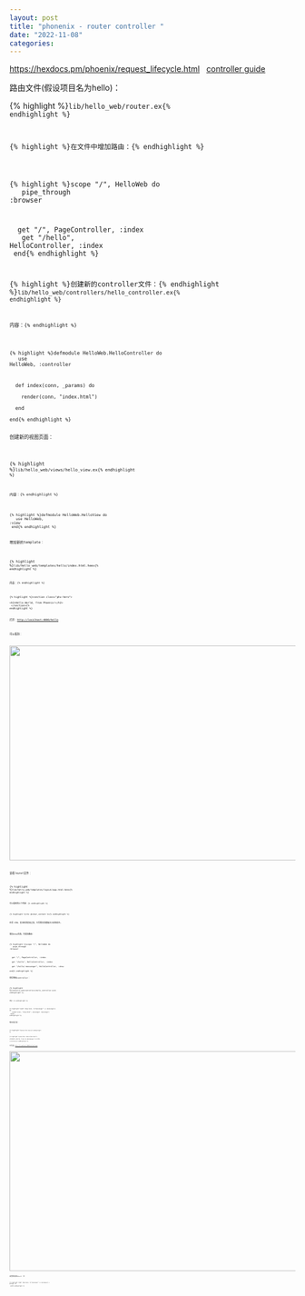 ```yaml
---
layout: post
title: "phonenix - router controller "
date: "2022-11-08"
categories: 
---
```

<p><a href="https://hexdocs.pm/phoenix/request_lifecycle.html">https://hexdocs.pm/phoenix/request_lifecycle.html</a>&nbsp;&nbsp; <a href="https://hexdocs.pm/phoenix/controllers.html">controller guide</a></p>

<p>路由文件(假设项目名为hello)：</p>

{% highlight %}<code class="inline">lib/hello_web/router.ex{% endhighlight %}

<p>{% highlight %}在文件中增加路由：{% endhighlight %}</p>

{% highlight %}scope &quot;/&quot;, HelloWeb do<br />
&nbsp; pipe_through :browser

&nbsp; get &quot;/&quot;, PageController, :index<br />
&nbsp; get &quot;/hello&quot;, HelloController, :index<br />
end{% endhighlight %}

{% highlight %}创建新的controller文件：{% endhighlight %}<code class="inline">lib/hello_web/controllers/hello_controller.ex{% endhighlight %}

<p><code class="inline">内容：{% endhighlight %}</p>

{% highlight %}defmodule HelloWeb.HelloController do<br />
&nbsp; use HelloWeb, :controller</p>

<p>&nbsp; def index(conn, _params) do<br />
&nbsp;&nbsp;&nbsp; render(conn, &quot;index.html&quot;)<br />
&nbsp; end<br />
end{% endhighlight %}

<p>创建新的视图页面：</p>

{% highlight %}<code class="inline">lib/hello_web/views/hello_view.ex{% endhighlight %}

<p><code class="inline">内容：{% endhighlight %}</p>

{% highlight %}defmodule HelloWeb.HelloView do<br />
&nbsp; use HelloWeb, :view<br />
end{% endhighlight %}

<p>增加新的template：</p>

{% highlight %}<code class="inline">lib/hello_web/templates/hello/index.html.heex{% endhighlight %}

<p><code class="inline">内容：{% endhighlight %}</p>

{% highlight %}&lt;section class=&quot;phx-hero&quot;&gt;<br />
&nbsp; &lt;h2&gt;Hello World, from Phoenix!&lt;/h2&gt;<br />
&lt;/section&gt;{% endhighlight %}

<p>打开：<a href="http://localhost:4000/hello">http://localhost:4000/hello</a></p>

<p>可以看到：</p>

<p><img height="378" src="/uploads/ckeditor/pictures/701/image-20221108162608-1.png" width="1370" /></p>

<p>查看layout文件：</p>

{% highlight %}<code class="inline">lib/hello_web/templates/layout/app.html.heex{% endhighlight %}

<p><code class="inline">可以看到有以下内容：{% endhighlight %}</p>

{% highlight %}&lt;%= @inner_content %&gt;{% endhighlight %}</p>

<p>在将 HTML 发送到浏览器之前，它将我们的模板注入到布局中。</p>

<p>增加show页面，先增加路由：</p>

{% highlight %}scope &quot;/&quot;, HelloWeb do<br />
&nbsp; pipe_through :browser</p>

<p>&nbsp; get &quot;/&quot;, PageController, :index<br />
&nbsp; get &quot;/hello&quot;, HelloController, :index<br />
&nbsp; get &quot;/hello/:messenger&quot;, HelloController, :show<br />
end{% endhighlight %}

<p>然后修改controller：</p>

{% highlight %}<code class="inline">lib/hello_web/controllers/hello_controller.ex{% endhighlight %}

<p><code class="inline">内容：{% endhighlight %}</p>

{% highlight %}def show(conn, %{&quot;messenger&quot; =&gt; messenger}) do<br />
&nbsp; render(conn, &quot;show.html&quot;, messenger: messenger)<br />
end{% endhighlight %}

<p>增加视图页面：</p>

{% highlight %}<code class="inline">show.html.heex{% endhighlight %}

{% highlight %}&lt;section class=&quot;phx-hero&quot;&gt;<br />
&nbsp; &lt;h2&gt;Hello World, from &lt;%= @messenger %&gt;!&lt;/h2&gt;<br />
&lt;/section&gt;{% endhighlight %}

<p>打开页面：<a href="http://localhost:4000/hello/Frank">http://localhost:4000/hello/Frank</a></p>

<p><img height="387" src="/uploads/ckeditor/pictures/703/image-20221109153739-1.png" width="1098" /></p>

<p>如果需要这样的show/2， 则：</p>

{% highlight %}def show(conn, %{&quot;messenger&quot; =&gt; messenger} = params) do<br />
&nbsp; ...<br />
end{% endhighlight %}

